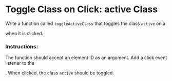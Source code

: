 # Toggle Class on Click: active Class

Write a function called `toggleActiveClass` that toggles the class `active` on a <div> when it is clicked.

### Instructions:

The function should accept an element ID as an argument.
Add a click event listener to the <div>. When clicked, the class `active` should be toggled.
